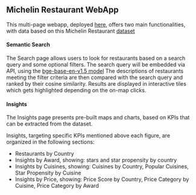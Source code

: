 ## Michelin Restaurant WebApp
This multi-page webapp, deployed [here](https://webapp3dash.pythonanywhere.com/), offers two main functionalities, with data based on this Michelin Restaurant [dataset](https://www.kaggle.com/datasets/ngshiheng/michelin-guide-restaurants-2021)

#### Semantic Search
The Search page allows users to look for restaurants based on a search query and some optional filters.
The search query will be embedded via API, using the [bge-base-en-v1.5 model](https://huggingface.co/BAAI/bge-base-en-v1.5)
The descriptions of restaurants meeting the filter criteria are then compared with the search query and ranked by their cosine similarity.
Results are displayed in interactive tiles which gets highlighted depending on the on-map clicks.


#### Insights
The Insights page presents pre-built maps and charts, based on KPIs that can be extracted from the dataset.

Insights, targeting specific KPIs mentioned above each figure, are organized in the following sections:
- Restaurants by Country
- Insights by Award, showing: stars and star propensity by country
- Insights by Cuisines, showing: Cuisines by Country, Popular Cuisines, Star Propensity by Cuisine
- Insights by Price, showing: Price Score by Country, Price Category by Cuisine, Price Category by Award

